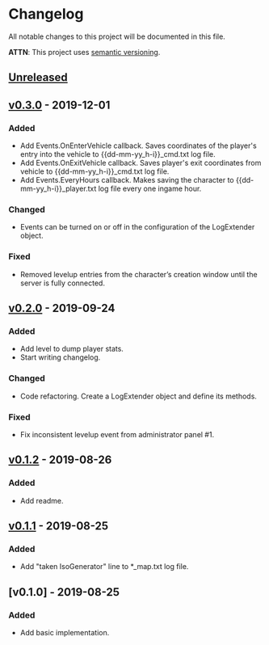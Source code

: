 # Changelog
All notable changes to this project will be documented in this file.

**ATTN**: This project uses [semantic versioning](http://semver.org/).

## [Unreleased]

## [v0.3.0] - 2019-12-01
### Added
- Add Events.OnEnterVehicle callback. Saves coordinates of the player's entry into the vehicle to {{dd-mm-yy_h-i}}_cmd.txt log file.
- Add Events.OnExitVehicle callback. Saves player's exit coordinates from vehicle to {{dd-mm-yy_h-i}}_cmd.txt log file.
- Add Events.EveryHours callback. Makes saving the character to {{dd-mm-yy_h-i}}_player.txt log file every one ingame hour.

### Changed
- Events can be turned on or off in the configuration of the LogExtender object.

### Fixed
- Removed levelup entries from the character’s creation window until the server is fully connected.

## [v0.2.0] - 2019-09-24
### Added
- Add level to dump player stats.
- Start writing changelog.

### Changed
- Code refactoring. Create a LogExtender object and define its methods.

### Fixed
- Fix inconsistent levelup event from administrator panel #1.

## [v0.1.2] - 2019-08-26
### Added
- Add readme.

## [v0.1.1] - 2019-08-25
### Added
- Add "taken IsoGenerator" line to *_map.txt log file.

## [v0.1.0] - 2019-08-25
### Added
- Add basic implementation.

[Unreleased]: https://github.com/gorcon/rcon-cli/compare/v0.3.0...HEAD
[v0.3.0]: https://github.com/gorcon/rcon-cli/compare/v0.2.0...v0.3.0
[v0.2.0]: https://github.com/gorcon/rcon-cli/compare/v0.1.2...v0.2.0
[v0.1.2]: https://github.com/gorcon/rcon-cli/compare/v0.1.1...v0.1.2
[v0.1.1]: https://github.com/gorcon/rcon-cli/compare/v0.1.0...v0.1.1